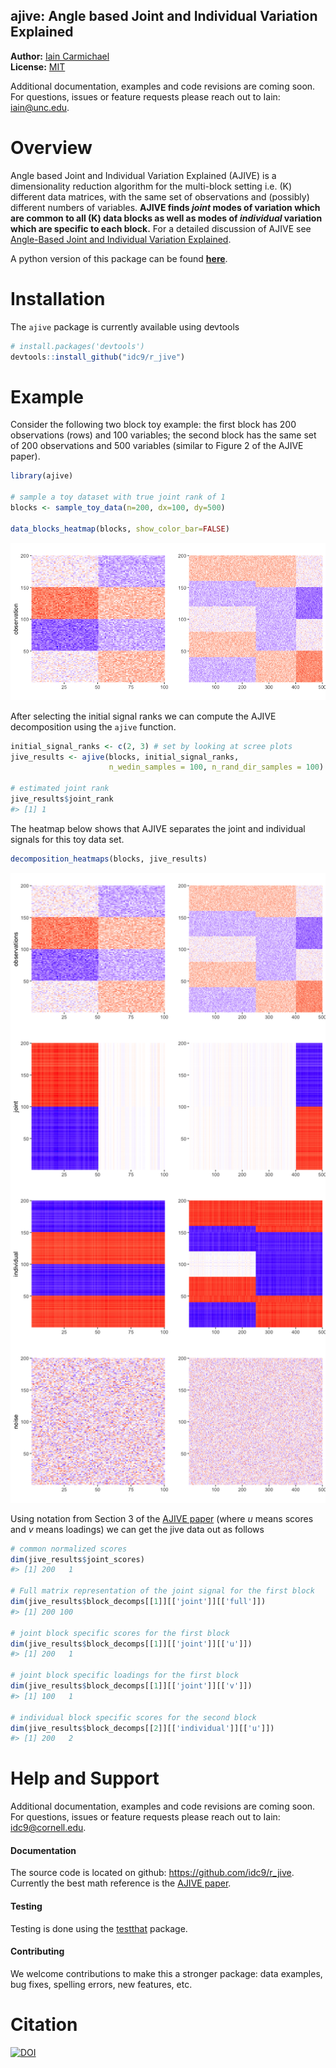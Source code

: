 
<!-- README.md is generated from README.Rmd. Please edit that file -->

## ajive: Angle based Joint and Individual Variation Explained

**Author:** [Iain Carmichael](https://idc9.github.io/)<br/> **License:**
[MIT](https://opensource.org/licenses/MIT)

Additional documentation, examples and code revisions are coming soon.
For questions, issues or feature requests please reach out to Iain:
<iain@unc.edu>.

# Overview

Angle based Joint and Individual Variation Explained (AJIVE) is a
dimensionality reduction algorithm for the multi-block setting i.e.
\(K\) different data matrices, with the same set of observations and
(possibly) different numbers of variables. **AJIVE finds *joint* modes
of variation which are common to all \(K\) data blocks as well as modes
of *individual* variation which are specific to each block.** For a
detailed discussion of AJIVE see [Angle-Based Joint and Individual
Variation Explained](https://arxiv.org/pdf/1704.02060.pdf).

A python version of this package can be found
[**here**](https://github.com/idc9/py_jive).

# Installation

The `ajive` package is currently available using devtools

``` r
# install.packages('devtools')
devtools::install_github("idc9/r_jive")
```

# Example

Consider the following two block toy example: the first block has 200
observations (rows) and 100 variables; the second block has the same set
of 200 observations and 500 variables (similar to Figure 2 of the AJIVE
paper).

``` r
library(ajive)

# sample a toy dataset with true joint rank of 1
blocks <- sample_toy_data(n=200, dx=100, dy=500)

data_blocks_heatmap(blocks, show_color_bar=FALSE)
```

![](man/figures/README-unnamed-chunk-3-1.png)<!-- -->

After selecting the initial signal ranks we can compute the AJIVE
decomposition using the `ajive` function.

``` r
initial_signal_ranks <- c(2, 3) # set by looking at scree plots
jive_results <- ajive(blocks, initial_signal_ranks, 
                      n_wedin_samples = 100, n_rand_dir_samples = 100)

# estimated joint rank
jive_results$joint_rank
#> [1] 1
```

The heatmap below shows that AJIVE separates the joint and individual
signals for this toy data set.

``` r
decomposition_heatmaps(blocks, jive_results)
```

![](man/figures/README-unnamed-chunk-5-1.png)<!-- -->

Using notation from Section 3 of the [AJIVE
paper](https://arxiv.org/pdf/1704.02060.pdf) (where *u* means scores and
*v* means loadings) we can get the jive data out as follows

``` r
# common normalized scores
dim(jive_results$joint_scores)
#> [1] 200   1

# Full matrix representation of the joint signal for the first block
dim(jive_results$block_decomps[[1]][['joint']][['full']])
#> [1] 200 100

# joint block specific scores for the first block
dim(jive_results$block_decomps[[1]][['joint']][['u']])
#> [1] 200   1

# joint block specific loadings for the first block
dim(jive_results$block_decomps[[1]][['joint']][['v']])
#> [1] 100   1

# individual block specific scores for the second block
dim(jive_results$block_decomps[[2]][['individual']][['u']])
#> [1] 200   2
```

# Help and Support

Additional documentation, examples and code revisions are coming soon.
For questions, issues or feature requests please reach out to Iain:
<idc9@cornell.edu>.

#### Documentation

The source code is located on github: <https://github.com/idc9/r_jive>.
Currently the best math reference is the [AJIVE
paper](https://arxiv.org/pdf/1704.02060.pdf).

#### Testing

Testing is done using the [testthat](https://github.com/hadley/testthat)
package.

#### Contributing

We welcome contributions to make this a stronger package: data examples,
bug fixes, spelling errors, new features, etc.
<!-- TODO: add a more CONTRIBUTING file with more detail -->

# Citation

[![DOI](https://zenodo.org/badge/DOI/10.5281/zenodo.4091755.svg)](https://doi.org/10.5281/zenodo.4091755)


